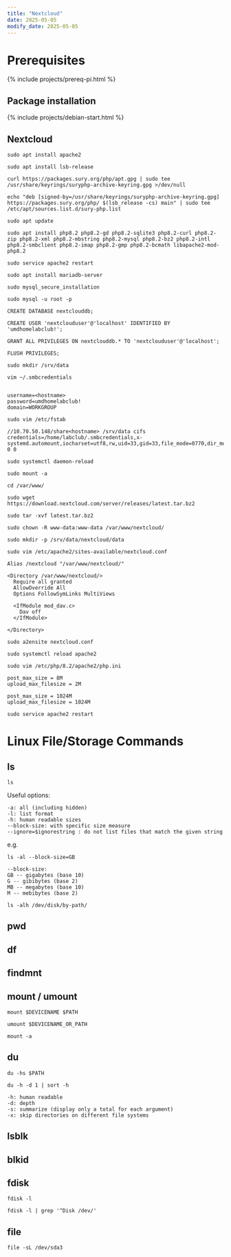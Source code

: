 ```yaml
---
title: "Nextcloud"
date: 2025-05-05
modify_date: 2025-05-05
---
```


# Prerequisites

{% include projects/prereq-pi.html %}

## Package installation

{% include projects/debian-start.html %}

## Nextcloud

```
sudo apt install apache2

sudo apt install lsb-release

curl https://packages.sury.org/php/apt.gpg | sudo tee /usr/share/keyrings/suryphp-archive-keyring.gpg >/dev/null

echo "deb [signed-by=/usr/share/keyrings/suryphp-archive-keyring.gpg] https://packages.sury.org/php/ $(lsb_release -cs) main" | sudo tee /etc/apt/sources.list.d/sury-php.list

sudo apt update

sudo apt install php8.2 php8.2-gd php8.2-sqlite3 php8.2-curl php8.2-zip php8.2-xml php8.2-mbstring php8.2-mysql php8.2-bz2 php8.2-intl php8.2-smbclient php8.2-imap php8.2-gmp php8.2-bcmath libapache2-mod-php8.2

sudo service apache2 restart
```

```
sudo apt install mariadb-server

sudo mysql_secure_installation

sudo mysql -u root -p

CREATE DATABASE nextclouddb;

CREATE USER 'nextclouduser'@'localhost' IDENTIFIED BY 'umdhomelabclub!';

GRANT ALL PRIVILEGES ON nextclouddb.* TO 'nextclouduser'@'localhost';

FLUSH PRIVILEGES;
```

```
sudo mkdir /srv/data

vim ~/.smbcredentials


username=<hostname>
password=umdhomelabclub!
domain=WORKGROUP

sudo vim /etc/fstab

//10.70.50.148/share<hostname> /srv/data cifs credentials=/home/labclub/.smbcredentials,x-systemd.automount,iocharset=utf8,rw,uid=33,gid=33,file_mode=0770,dir_mode=0770,vers=2.1 0 0

sudo systemctl daemon-reload

sudo mount -a
```

```
cd /var/www/

sudo wget https://download.nextcloud.com/server/releases/latest.tar.bz2

sudo tar -xvf latest.tar.bz2

sudo chown -R www-data:www-data /var/www/nextcloud/

sudo mkdir -p /srv/data/nextcloud/data
```

```
sudo vim /etc/apache2/sites-available/nextcloud.conf
```

```
Alias /nextcloud "/var/www/nextcloud/"

<Directory /var/www/nextcloud/>
  Require all granted
  AllowOverride All
  Options FollowSymLinks MultiViews

  <IfModule mod_dav.c>
    Dav off
  </IfModule>

</Directory>
```

```
sudo a2ensite nextcloud.conf

sudo systemctl reload apache2
```

```
sudo vim /etc/php/8.2/apache2/php.ini

post_max_size = 8M
upload_max_filesize = 2M

post_max_size = 1024M
upload_max_filesize = 1024M

sudo service apache2 restart
```

# Linux File/Storage Commands

## ls

```
ls
```

Useful options:
```
-a: all (including hidden)
-l: list format
-h: human readable sizes
--block-size: with specific size measure
--ignore=$ignorestring : do not list files that match the given string
```

e.g.
```
ls -al --block-size=GB
```
```
--block-size:
GB -- gigabytes (base 10)
G -- gibibytes (base 2)
MB -- megabytes (base 10)
M -- mebibytes (base 2)
```

```
ls -alh /dev/disk/by-path/
```

## pwd

## df

## findmnt

## mount / umount

```
mount $DEVICENAME $PATH
```

```
umount $DEVICENAME_OR_PATH
```

```
mount -a
```

## du

```
du -hs $PATH
```

```
du -h -d 1 | sort -h
```

```
-h: human readable
-d: depth
-s: summarize (display only a total for each argument)
-x: skip directories on different file systems
```

## lsblk

## blkid

## fdisk

```
fdisk -l
```

```
fdisk -l | grep '^Disk /dev/'
```

## file

```
file -sL /dev/sda3
```